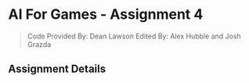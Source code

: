 # AI For Games - Assignment 4
> Code Provided By: Dean Lawson
> Edited By: Alex Hubble and Josh Grazda

## Assignment Details